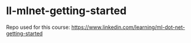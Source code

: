 # ll-mlnet-getting-started

Repo used for this course: https://www.linkedin.com/learning/ml-dot-net-getting-started
